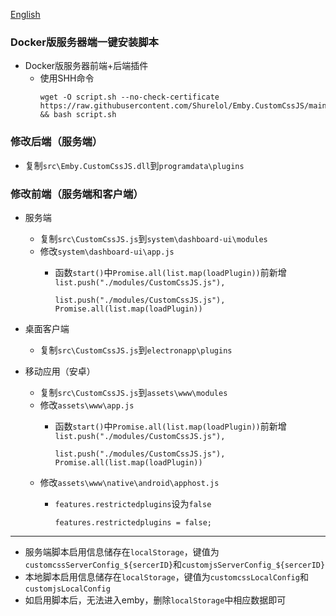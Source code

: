 [English](README_EN.md)

### Docker版服务器端一键安装脚本
- Docker版服务器前端+后端插件
  - 使用SHH命令
    ```
    wget -O script.sh --no-check-certificate https://raw.githubusercontent.com/Shurelol/Emby.CustomCssJS/main/src/script.sh && bash script.sh
    ```

### 修改后端（服务端）
- 复制`src\Emby.CustomCssJS.dll`到`programdata\plugins`

### 修改前端（服务端和客户端）
- 服务端
  - 复制`src\CustomCssJS.js`到`system\dashboard-ui\modules`
  - 修改`system\dashboard-ui\app.js`
    - 函数`start()`中`Promise.all(list.map(loadPlugin))`前新增`list.push("./modules/CustomCssJS.js"),`  

      ```
      list.push("./modules/CustomCssJS.js"),
      Promise.all(list.map(loadPlugin))
      ```
      
- 桌面客户端
  - 复制`src\CustomCssJS.js`到`electronapp\plugins`


- 移动应用（安卓）
  - 复制`src\CustomCssJS.js`到`assets\www\modules`
  - 修改`assets\www\app.js`
    - 函数`start()`中`Promise.all(list.map(loadPlugin))`前新增`list.push("./modules/CustomCssJS.js"),`  

      ```
      list.push("./modules/CustomCssJS.js"),
      Promise.all(list.map(loadPlugin))
      ```
  - 修改`assets\www\native\android\apphost.js`
    - `features.restrictedplugins`设为`false`  

      ```
      features.restrictedplugins = false;
      ```
***
- 服务端脚本启用信息储存在`localStorage`，键值为`customcssServerConfig_${sercerID}`和`customjsServerConfig_${sercerID}`
- 本地脚本启用信息储存在`localStorage`，键值为`customcssLocalConfig`和`customjsLocalConfig`
- 如启用脚本后，无法进入emby，删除`localStorage`中相应数据即可
